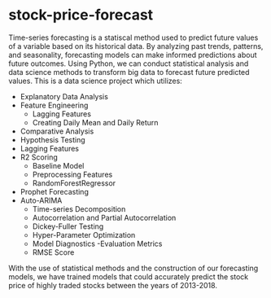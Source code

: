 # stock-price-forecast
Time-series forecasting is a statiscal method used to predict future values of a variable based on its historical data.  By analyzing past trends, patterns, and seasonality, forecasting models can make informed predictions about future outcomes.  Using Python, we can conduct statistical analysis and data science methods to transform big data to forecast future predicted values.  This is a data science project which utilizes:
- Explanatory Data Analysis
- Feature Engineering
  - Lagging Features
  - Creating Daily Mean and Daily Return
- Comparative Analysis
- Hypothesis Testing
- Lagging Features
- R2 Scoring
  - Baseline Model
  - Preprocessing Features
  - RandomForestRegressor
- Prophet Forecasting
- Auto-ARIMA
  - Time-series Decomposition
  - Autocorrelation and Partial Autocorrelation
  - Dickey-Fuller Testing
  - Hyper-Parameter Optimization
  - Model Diagnostics
-Evaluation Metrics
  - RMSE Score
 
With the use of statistical methods and the construction of our forecasting models, we have trained models that could accurately predict the stock price of highly traded stocks between the years of 2013-2018.
  
